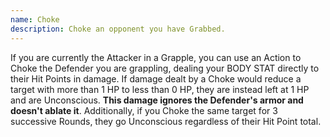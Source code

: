 ```yaml
---
name: Choke
description: Choke an opponent you have Grabbed.
---
```


If you are currently the Attacker in a Grapple, you can use an Action to Choke the Defender you are grappling, dealing your BODY STAT directly to their Hit Points in damage. If damage dealt by a Choke would reduce a target with more than 1 HP to less than 0 HP, they are instead left at 1 HP and are Unconscious. **This damage ignores the Defender's armor and doesn't ablate it**. Additionally, if you Choke the same target for 3 successive Rounds, they go Unconscious regardless of their Hit Point total.


